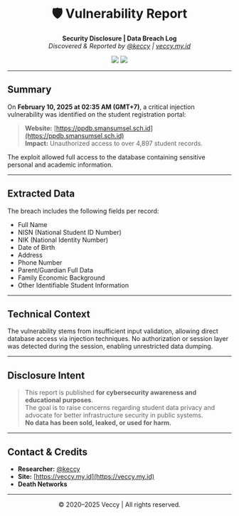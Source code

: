<div align="center">

# 🛡️ Vulnerability Report  
**Security Disclosure | Data Breach Log**  
*Discovered & Reported by [@keccy](https://t.me/keccy) | [veccy.my.id](https://veccy.my.id)*  

<img src="https://img.shields.io/badge/Status-Disclosed-blueviolet?style=for-the-badge"/>  
<img src="https://img.shields.io/badge/Affected_Records-4897%2B-critical?style=for-the-badge&color=crimson"/>  

---

</div>

## Summary

On **February 10, 2025 at 02:35 AM (GMT+7)**, a critical injection vulnerability was identified on the student registration portal:

> **Website:** [https://ppdb.smansumsel.sch.id](https://ppdb.smansumsel.sch.id)  
> **Impact:** Unauthorized access to over 4,897 student records.

The exploit allowed full access to the database containing sensitive personal and academic information.

---

## Extracted Data

The breach includes the following fields per record:

- Full Name  
- NISN (National Student ID Number)  
- NIK (National Identity Number)  
- Date of Birth  
- Address  
- Phone Number  
- Parent/Guardian Full Data  
- Family Economic Background  
- Other Identifiable Student Information  

---

## Technical Context

The vulnerability stems from insufficient input validation, allowing direct database access via injection techniques. No authorization or session layer was detected during the session, enabling unrestricted data dumping.

---

## Disclosure Intent

> This report is published **for cybersecurity awareness and educational purposes**.  
> The goal is to raise concerns regarding student data privacy and advocate for better infrastructure security in public systems.  
> **No data has been sold, leaked, or used for harm.**

---

## Contact & Credits

- **Researcher:** [@keccy](https://t.me/keccy)  
- **Site:** [https://veccy.my.id](https://veccy.my.id)  
- **Death Networks**
---

<div align="center">
© 2020–2025 Veccy | All rights reserved.
</div>
